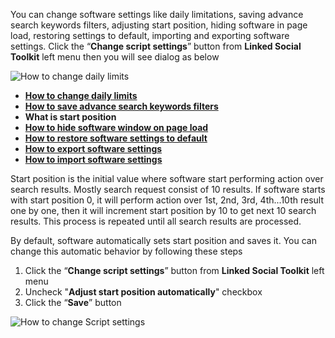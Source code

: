 You can change software settings like daily limitations, saving advance search keywords filters, adjusting start position, hiding software in page load, restoring settings to default, importing and exporting software settings. Click the “**Change script settings**” button from  **Linked Social Toolkit** left menu then you will see dialog as below

![How to change daily limits](https://github.com/ZiaUrR3hman/LinkedSocialToolkit/raw/master/images/Change-script-setting.png)

* [**How to change daily limits**](https://github.com/ZiaUrR3hman/LinkedSocialToolkit/wiki/How-to-change-daily-limits)
* [**How to save advance search keywords filters**](https://github.com/ZiaUrR3hman/LinkedSocialToolkit/wiki/How-to-save-advance-search-keywords-filters)
* **What is start position**
* [**How to hide software window on page load**](https://github.com/ZiaUrR3hman/LinkedSocialToolkit/wiki/How-to-hide-software-window-on-page-load)
* [**How to restore software settings to default**](https://github.com/ZiaUrR3hman/LinkedSocialToolkit/wiki/How-to-restore-software-settings-to-default)
* [**How to export software settings**](https://github.com/ZiaUrR3hman/LinkedSocialToolkit/wiki/How-to-export-software-settings)
* [**How to import software settings**](https://github.com/ZiaUrR3hman/LinkedSocialToolkit/wiki/https://github.com/ZiaUrR3hman/LinkedSocialToolkit/wiki/How-to-import-software-settings)

Start position is the initial value where software start performing action over search results. Mostly search request consist of 10 results. If software starts with start position 0, it will perform action over 1st, 2nd, 3rd, 4th...10th result one by one, then it will increment start position by 10 to get next 10 search results. This process is repeated until all search results are processed. 

By default, software automatically sets start position and saves it. You can change this automatic behavior by following these steps
1. Click the “**Change script settings**” button from  **Linked Social Toolkit** left menu
2. Uncheck "**Adjust start position automatically**" checkbox
3. Click the “**Save**” button

![How to change Script settings](https://github.com/ZiaUrR3hman/LinkedSocialToolkit/raw/master/images/Change-script-setting.png)